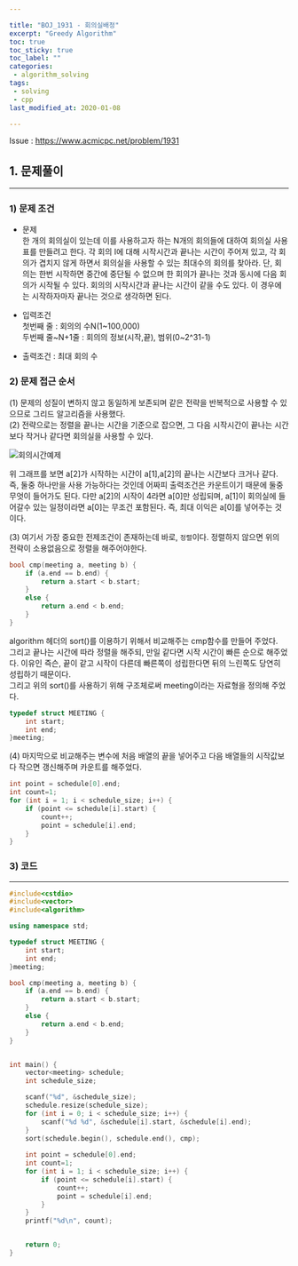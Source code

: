 ```yaml
---

title: "BOJ_1931 - 회의실배정"  
excerpt: "Greedy Algorithm"  
toc: true  
toc_sticky: true  
toc_label: ""  
categories:  
 - algorithm_solving  
tags:  
 - solving  
 - cpp  
last_modified_at: 2020-01-08

---
```


Issue : <https://www.acmicpc.net/problem/1931>

## 1. 문제풀이  

- - -

### 1) 문제 조건

- 문제  
한 개의 회의실이 있는데 이를 사용하고자 하는 N개의 회의들에 대하여 회의실 사용표를 만들려고 한다. 각 회의 I에 대해 시작시간과 끝나는 시간이 주어져 있고, 각 회의가 겹치지 않게 하면서 회의실을 사용할 수 있는 최대수의 회의를 찾아라. 단, 회의는 한번 시작하면 중간에 중단될 수 없으며 한 회의가 끝나는 것과 동시에 다음 회의가 시작될 수 있다. 회의의 시작시간과 끝나는 시간이 같을 수도 있다. 이 경우에는 시작하자마자 끝나는 것으로 생각하면 된다.

- 입력조건  
첫번째 줄 : 회의의 수N(1~100,000)  
두번째 줄~N+1줄 : 회의의 정보(시작,끝), 범위(0~2^31-1)  

- 출력조건 : 최대 회의 수  

### 2) 문제 접근 순서

(1) 문제의 성질이 변하지 않고 동일하게 보존되며 같은 전략을 반복적으로 사용할 수 있으므로 그리드 알고리즘을 사용했다.  
(2) 전략으로는 정렬을 끝나는 시간을 기준으로 잡으면, 그 다음 시작시간이 끝나는 시간보다 작거나 같다면 회의실을 사용할 수 있다.  

![회의시간예제](https://user-images.githubusercontent.com/42687768/71980251-f2358900-3262-11ea-8606-b0c6abde6eb3.JPG)

위 그래프를 보면 a[2]가 시작하는 시간이 a[1],a[2]의 끝나는 시간보다 크거나 같다. 즉, 둘중 하나만을 사용 가능하다는 것인데 어짜피 출력조건은 카운트이기 때문에 둘중 무엇이 들어가도 된다. 다만 a[2]의 시작이 4라면 a[0]만 성립되며, a[1]이 회의실에 들어갈수 있는 일정이라면 a[0]는 무조건 포함된다. 즉, 최대 이익은 a[0]를 넣어주는 것이다.  

(3) 여기서 가장 중요한 전제조건이 존재하는데 바로, `정렬`이다. 정렬하지 않으면 위의 전략이 소용없음으로 정렬을 해주어야한다.  

```cpp
bool cmp(meeting a, meeting b) {
	if (a.end == b.end) {
		return a.start < b.start;
	}
	else {
		return a.end < b.end;
	}
}
```

algorithm 헤더의 sort()를 이용하기 위해서 비교해주는 cmp함수를 만들어 주었다.  
그리고 끝나는 시간에 따라 정렬을 해주되, 만일 같다면 시작 시간이 빠른 순으로 해주었다. 이유인 즉슨, 끝이 같고 시작이 다른데 빠른쪽이 성립한다면 뒤의 느린쪽도 당연히 성립하기 때문이다.  
그리고 위의 sort()를 사용하기 위해 구조체로써 meeting이라는 자료형을 정의해 주었다.  

```cpp
typedef struct MEETING {
	int start;
	int end;
}meeting;
```

(4) 마지막으로 비교해주는 변수에 처음 배열의 끝을 넣어주고 다음 배열들의 시작값보다 작으면 갱신해주며 카운트를 해주었다.  

```cpp
int point = schedule[0].end;
int count=1;
for (int i = 1; i < schedule_size; i++) {
	if (point <= schedule[i].start) {
		count++;
		point = schedule[i].end;
	}
}
```

### 3) 코드

- - -

```cpp
#include<cstdio>
#include<vector>
#include<algorithm>

using namespace std;

typedef struct MEETING {
	int start;
	int end;
}meeting;

bool cmp(meeting a, meeting b) {
	if (a.end == b.end) {
		return a.start < b.start;
	}
	else {
		return a.end < b.end;
	}
}


int main() {
	vector<meeting> schedule;
	int schedule_size;

	scanf("%d", &schedule_size);
	schedule.resize(schedule_size);
	for (int i = 0; i < schedule_size; i++) {
		scanf("%d %d", &schedule[i].start, &schedule[i].end);
	}
	sort(schedule.begin(), schedule.end(), cmp);
	
	int point = schedule[0].end;
	int count=1;
	for (int i = 1; i < schedule_size; i++) {
		if (point <= schedule[i].start) {
			count++;
			point = schedule[i].end;
		}
	}
	printf("%d\n", count);


	return 0;
}
```  
